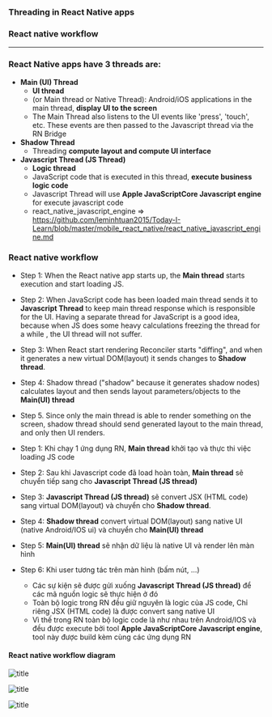 ### Threading in React Native apps
### React native workflow


-------------------------------------


### React Native apps have 3 threads are:
  * **Main (UI) Thread**
    * **UI thread**
    * (or Main thread or Native Thread): Android/iOS applications in the main thread, **display UI to the screen**
    * The Main Thread also listens to the UI events like 'press', 'touch', etc. These events are then passed to the Javascript thread via the RN Bridge
  * **Shadow Thread** 
    * Threading **compute layout and compute UI interface**
  * **Javascript Thread (JS Thread)**
    * **Logic thread**
    * JavaScript code that is executed in this thread, **execute business logic code**
    * Javascript Thread will use **Apple JavaScriptCore Javascript engine** for execute javascript code
    * react_native_javascript_engine => https://github.com/leminhtuan2015/Today-I-Learn/blob/master/mobile_react_native/react_native_javascript_engine.md

### React native workflow
  * Step 1: When the React native app starts up, the **Main thread** starts execution and start loading JS.
  * Step 2: When JavaScript code has been loaded main thread sends it to **Javascript Thread** to keep main thread response which is responsible for the UI. Having a separate thread for JavaScript is a good idea, because when JS does some heavy calculations freezing the thread for a while , the UI thread will not suffer.
  * Step 3: When React start rendering Reconciler starts "diffing", and when it generates a new virtual DOM(layout) it sends changes to **Shadow thread**.
  * Step 4: Shadow thread ("shadow" because it generates shadow nodes) calculates layout and then sends layout parameters/objects to the **Main(UI) thread**
  * Step 5. Since only the main thread is able to render something on the screen, shadow thread should send generated layout to the main thread, and only then UI renders. 
  
  * Step 1: Khi chạy 1 ứng dụng RN, **Main thread** khởi tạo và thực thi việc loading JS code
  * Step 2: Sau khi Javascript code đã load hoàn toàn, **Main thread** sẽ chuyển tiếp sang cho **Javascript Thread (JS thread)**
  * Step 3: **Javascript Thread (JS thread)** sẽ convert JSX (HTML code) sang virtual DOM(layout) và chuyển cho **Shadow thread**.
  * Step 4: **Shadow thread** convert virtual DOM(layout) sang native UI (native Android/IOS ui) và chuyển cho **Main(UI) thread**
  * Step 5: **Main(UI) thread** sẽ nhận dữ liệu là native UI và render lên màn hình
  * Step 6: Khi user tương tác trên màn hình (bấm nút, ...) 
    * Các sự kiện sẽ được gửi xuống **Javascript Thread (JS thread)** để các mã nguồn logic sẽ thực hiện ở đó
    * Toàn bộ logic trong RN đều giữ nguyên là logic của JS code, Chỉ riêng JSX (HTML code) là được convert sang native UI
    * Vì thế trong RN toàn bộ logic code là như nhau trên Android/IOS và đều được execute bởi tool **Apple JavaScriptCore Javascript engine**, tool này được build kèm cùng các ứng dụng RN  

#### React native workflow diagram

![title](https://github.com/leminhtuan2015/Today-I-Learn/blob/master/mobile_react_native/react_native_app_thread%20workflow_00.png?raw=true)

![title](https://github.com/leminhtuan2015/Today-I-Learn/blob/master/mobile_react_native/react_native_app_thread%20workflow_01.png?raw=true)

![title](https://github.com/leminhtuan2015/Today-I-Learn/blob/master/mobile_react_native/react_native_app_thread%20workflow_02.jpg?raw=true)
